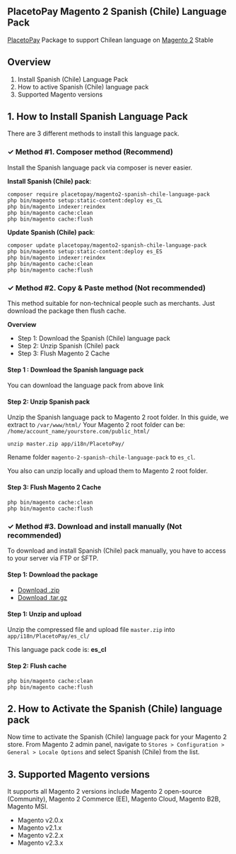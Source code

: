 ## PlacetoPay Magento 2 Spanish (Chile) Language Pack

[PlacetoPay][link-placetopay] Package to support Chilean language on [Magento 2][link-magento] Stable

## Overview

1. Install Spanish (Chile) Language Pack
2. How to active Spanish (Chile) language pack
3. Supported Magento versions

## 1. How to Install Spanish Language Pack

There are 3 different methods to install this language pack.

### ✓ Method #1. Composer method (Recommend)
Install the Spanish language pack via composer is never easier.

**Install Spanish (Chile) pack**:

```
composer require placetopay/magento2-spanish-chile-language-pack
php bin/magento setup:static-content:deploy es_CL
php bin/magento indexer:reindex
php bin/magento cache:clean
php bin/magento cache:flush
```

**Update Spanish (Chile) pack**:

```
composer update placetopay/magento2-spanish-chile-language-pack
php bin/magento setup:static-content:deploy es_ES
php bin/magento indexer:reindex
php bin/magento cache:clean
php bin/magento cache:flush
```

### ✓ Method #2. Copy & Paste method (Not recommended)

This method suitable for non-technical people such as merchants. Just download the package then flush cache.

**Overview**

- Step 1: Download the Spanish (Chile) language pack
- Step 2: Unzip Spanish (Chile) pack
- Step 3: Flush Magento 2 Cache

#### Step 1 : Download the Spanish language pack

You can download the language pack from above link

#### Step 2: Unzip Spanish pack

Unzip the Spanish language pack to Magento 2 root folder. In this guide, we extract to `/var/www/html/`
Your Magento 2 root folder can be: `/home/account_name/yourstore.com/public_html/`

```
unzip master.zip app/i18n/PlacetoPay/
```

Rename folder `magento-2-spanish-chile-language-pack` to `es_cl`.

You also can unzip locally and upload them to Magento 2 root folder.

#### Step 3: Flush Magento 2 Cache

```
php bin/magento cache:clean
php bin/magento cache:flush
```

### ✓ Method #3. Download and install manually (Not recommended)

To download and install Spanish (Chile) pack manually, you have to access to your server via FTP or SFTP.

#### Step 1: Download the package

- [Download .zip](https://github.com/sgodoy17/magento-2-spanish-chile-language-pack/archive/master.zip)
- [Download .tar.gz](https://github.com/sgodoy17/magento-2-spanish-chile-language-pack/tarball/master)

#### Step 1: Unzip and upload

Unzip the compressed file and upload file `master.zip` into `app/i18n/PlacetoPay/es_cl/`

This language pack code is: **es_cl**

#### Step 2: Flush cache

```
php bin/magento cache:clean
php bin/magento cache:flush
```

## 2. How to Activate the Spanish (Chile) language pack

Now time to activate the Spanish (Chile) language pack for your Magento 2 store. From Magento 2 admin panel, navigate to `Stores > Configuration > General > Locale Options`
and select Spanish (Chile) from the list.

## 3. Supported Magento versions

It supports all Magento 2 versions include Magento 2 open-source (Community), Magento 2 Commerce (EE), Magento Cloud, Magento B2B, Magento MSI.

- Magento v2.0.x
- Magento v2.1.x
- Magento v2.2.x
- Magento v2.3.x

[link-placetopay]: https://www.placetopay.com
[link-magento]: https://magento.com



